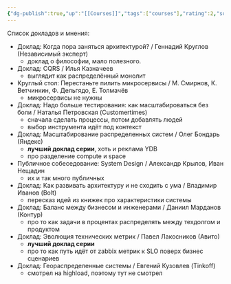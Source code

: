 ```yaml
---
{"dg-publish":true,"up":"[[Courses]]","tags":["courses"],"rating":2,"source":"https://podlodka.io/crew-records","date":"2024-05-13T13:42:31+03:00","modified_at":"2024-07-25T10:49:23+03:00","dg-path":"/courses/Podlodka Масштабирование архитектуры.md","permalink":"/courses/podlodka-masshtabirovanie-arhitektury/","dgPassFrontmatter":true}
---
```





Список докладов и мнения:
- Доклад: Когда пора заняться архитектурой? / Геннадий Круглов (Независимый эксперт)
    - доклад о философии, мало полезного.
- Доклад: CQRS / Илья Казначеев
    - выглядит как распределённый монолит
- Круглый стол: Перестаньте пилить микросервисы / М. Смирнов, К. Ветчинкин, Ф. Дельгядо, Е. Толмачёв
    - микросервисы не нужны
- Доклад: Надо больше тестирования: как масштабироваться без боли / Наталья Петровская (Customertimes)
    - сначала сделать процессы, потом добавлять людей
    - выбор инструмента идёт под контекст
- Доклад: Масштабирование распределенных систем / Олег Бондарь (Яндекс)
    - **лучший доклад серии**, хоть и реклама YDB
    - про разделение compute и space 
- Публичное собеседование: System Design / Александр Крылов, Иван Нещадин
    - их и так много публичных
- Доклад: Как развивать архитектуру и не сходить с ума / Владимир Иванов (Bolt)
    - пересказ идей из книжек про характеристики системы
- Доклад: Баланс между бизнесом и инженерами / Даниил Марданов (Контур)
    - про то как задачи в процентах распределять между техдолгом и продуктом
- Доклад: Эволюция технических метрик / Павел Лакосников (Авито)
    - **лучший доклад серии**
    - про то как путь идёт от zabbix метрик к SLO поверх бизнес сценариев
- Доклад: Геораспределенные системы / Евгений Кузовлев (Tinkoff)
    - смотрел на highload, поэтому тут не смотрел
